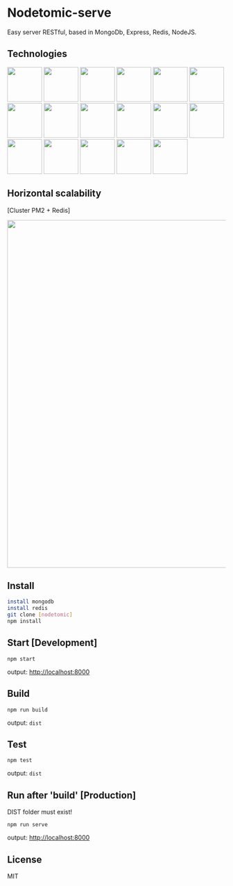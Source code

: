 # Nodetomic-serve

Easy server RESTful, based in MongoDb, Express, Redis, NodeJS.

## Technologies

<img src="http://solucionesit.ldtsynergy.com/-/Srvs015/MongoDB/file/view/mongodb.png/547250106/315x368/mongodb.png" width="80">
<img src="http://code.runnable.com/images/provider-icons/icon-express-alt.svg" width="80">
<img src="https://chris.lu/upload/images/redis.png" width="80">
<img src="http://oraclelinuxworld.com/wp-content/uploads/2016/01/NodeJS-Small-Blog-Feature-Image-.jpg" width="80">
<img src="http://www.themightycribb.com/wp-content/uploads/2016/08/gulpjs-logo.jpg" width="80">
<img src="https://cms-assets.tutsplus.com/uploads/users/16/posts/24511/preview_image/babel-1.png" width="80">
<img src="https://avatars0.githubusercontent.com/u/8770005?v=3&s=400" width="80">
<img src="http://bluebirdjs.com/img/logo.png" width="80">
<img src="https://nodemon.io/nodemon.svg" width="80">
<img src="https://pbs.twimg.com/profile_images/599259952574693376/DMrPoJtc.png" width="80">
<img src="http://www.erikasland.com/static/images/mongoose.png" width="80">
<img src="https://nr-platform.s3.amazonaws.com/uploads/platform/published_extension/branding_icon/300/PKpktytKH9.png" width="80">
<img src="https://awesomes.oss-cn-beijing.aliyuncs.com/repo/151017151426-82-1.jpg?x-oss-process=style/repo" width="80">
<img src="https://seeklogo.com/images/E/eslint-logo-DDFB6EBCF6-seeklogo.com.png" width="80">
<img src="https://avatars3.githubusercontent.com/u/2824157?v=3&s=400" width="80">
<img src="https://i2.wp.com/community.nodemailer.com/wp-content/uploads/2015/10/n2-2.png?fit=422%2C360&ssl=1" width="80">
<img src="https://avatars2.githubusercontent.com/u/7658037?v=3&s=400" width="80">

## Horizontal scalability

[Cluster PM2 + Redis]

<img src="https://applicationarchitecture.files.wordpress.com/2010/06/f0028-horizontal-scalability-typical-scenario.png" width="800">

## Install

```bash
install mongodb
install redis
git clone [nodetomic]
npm install
```

## Start [Development]

`npm start`

output: <http://localhost:8000>

## Build

`npm run build`

output: `dist`

## Test

`npm test`

output: `dist`

## Run after 'build' [Production]

DIST folder must exist!

`npm run serve`

output: <http://localhost:8000>

## License

MIT
